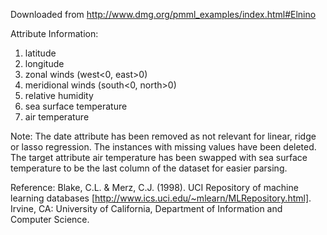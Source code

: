 Downloaded from http://www.dmg.org/pmml_examples/index.html#Elnino

Attribute Information:
1. latitude
2. longitude
3. zonal winds (west<0, east>0)
4. meridional winds (south<0, north>0)
5. relative humidity
6. sea surface temperature
7. air temperature

Note:
The date attribute has been removed as not relevant for linear, ridge or lasso regression.
The instances with missing values have been deleted.
The target attribute air temperature has been swapped with sea surface temperature to be the last column of the dataset for easier parsing.

Reference:
Blake, C.L. & Merz, C.J. (1998). UCI Repository of machine learning databases [http://www.ics.uci.edu/~mlearn/MLRepository.html]. Irvine, CA: University of California, Department of Information and Computer Science. 
